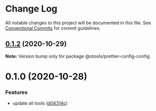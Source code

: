 # Change Log

All notable changes to this project will be documented in this file.
See [Conventional Commits](https://conventionalcommits.org) for commit guidelines.

## [0.1.2](https://github.com/owenvip/react-compile-tools/compare/v0.1.0...v0.1.2) (2020-10-29)

**Note:** Version bump only for package @otools/prettier-config-config





# 0.1.0 (2020-10-28)


### Features

* update all tools ([d04314c](https://github.com/owenvip/react-compile-tools/commit/d04314c3b078769266a58ec630ff8050cdcba7f6))
